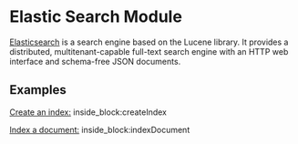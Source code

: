 # Elastic Search Module

[Elasticsearch](https://www.elastic.co/elasticsearch/) is a search engine based on the Lucene library. It provides a distributed, multitenant-capable full-text search engine with an HTTP web interface and schema-free JSON documents.

## Examples

<!--codeinclude-->
[Create an index:](../../src/modules/elasticsearch/elasticsearch-container.test.ts) inside_block:createIndex
<!--/codeinclude-->

<!--codeinclude-->
[Index a document:](../../src/modules/elasticsearch/elasticsearch-container.test.ts) inside_block:indexDocument
<!--/codeinclude-->
